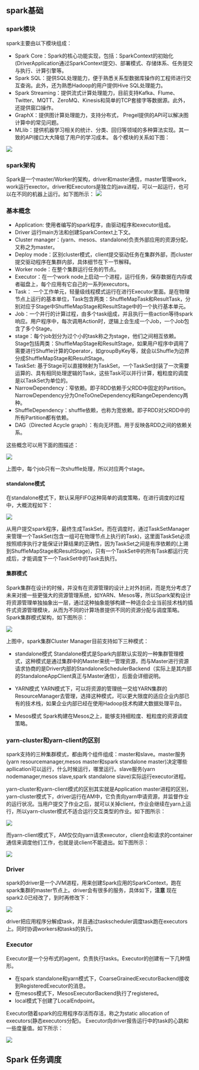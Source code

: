 ## spark基础

### spark模块

spark主要由以下模块组成：

* Spark Core：Spark的核心功能实现，包括：SparkContext的初始化(DriverApplication通过SparkContext提交)、部署模式、存储体系、任务提交与执行、计算引擎等。
* Spark SQL：提供SQL处理能力，便于熟悉关系型数据库操作的工程师进行交互查询。此外，还为熟悉Hadoop的用户提供Hive SQL处理能力。
* Spark Streaming：提供流式计算处理能力，目前支持Kafka、Flume、Twitter、MQTT、ZeroMQ、Kinesis和简单的TCP套接字等数据源。此外，还提供窗口操作。
* GraphX：提供图计算处理能力，支持分布式， Pregel提供的API可以解决图计算中的常见问题。
* MLlib：提供机器学习相关的统计、分类、回归等领域的多种算法实现。其一致的API接口大大降低了用户的学习成本。
各个模块的关系如下图：

![](./images/spark-platform.png)

### spark架构

Spark是一个master/Worker的架构，driver和master通信，master管理work，work运行exector。driver和Executors是独立的java进程，可以一起运行，也可以在不同的机器上运行。如下图所示：
![](./images/driver-sparkcontext-clustermanager-workers-executors.png)

### 基本概念

* Application: 使用者编写的spark程序，由驱动程序和executor组成。
* Driver 运行main方法和创建SparkContext上下文。
* Cluster manager：(yarn、mesos、standalone)负责外部应用的资源分配，又称之为master。
* Deploy mode：区别cluster模式，client提交驱动任务在集群外部，而cluster提交驱动程序在集群内部，具体细节在下一节解释。
* Worker node：在整个集群运行任务的节点。
* Executor：在一个work node上启动一个进程，运行任务，保存数据在内存或者磁盘上，每个应用有它自己的一系列executors。
* Task： 一个工作单元，轻量级线程模式运行在进行Executor里面。是在物理节点上运行的基本单位，Task包含两类：ShuffleMapTask和ResultTask，分别对应于Stage中ShuffleMapStage和ResultStage中的一个执行基本单元。
* Job：一个并行的计算过程，由多个task组成，并且执行一些action等待spark响应。用户程序中，每次调用Action时，逻辑上会生成一个Job，一个Job包含了多个Stage。
* stage：每个job划分为过个小的task称之为stage，他们之间相互依赖。Stage包括两类：ShuffleMapStage和ResultStage，如果用户程序中调用了需要进行Shuffle计算的Operator，如groupByKey等，就会以Shuffle为边界分成ShuffleMapStage和ResultStage。
* TaskSet: 基于Stage可以直接映射为TaskSet，一个TaskSet封装了一次需要运算的、具有相同处理逻辑的Task，这些Task可以并行计算，粗粒度的调度是以TaskSet为单位的。
* NarrowDependency：窄依赖。即子RDD依赖于父RDD中固定的Partition。NarrowDependency分为OneToOneDependency和RangeDependency两种。
* ShuffleDependency：shuffle依赖，也称为宽依赖。即子RDD对父RDD中的所有Partition都有依赖。
* DAG（Directed Acycle graph）：有向无环图。用于反映各RDD之间的依赖关系。


这些概念可以用下面的图描述：


![](./images/spark.jpg)

上图中，每个job只有一次shuffle处理，所以对应两个stage。

#### standalone模式

在standalone模式下，默认采用FIFO这种简单的调度策略，在进行调度的过程中，大概流程如下：

![](./images/scheduler.jpg)

从用户提交spark程序，最终生成TaskSet，而在调度时，通过TaskSetManager来管理一个TaskSet(包含一组可在物理节点上执行的Task)，这里面TaskSet必须按照顺序执行才能保证计算结果的正确性，因为TaskSet之间是有序依赖的(上溯到ShuffleMapStage和ResultStage)，只有一个TaskSet中的所有Task都运行完成后，才能调度下一个TaskSet中的Task去执行。

#### 集群模式

Spark集群在设计的时候，并没有在资源管理的设计上对外封闭，而是充分考虑了未来对接一些更强大的资源管理系统，如YARN、Mesos等，所以Spark架构设计将资源管理单独抽象出一层，通过这种抽象能够构建一种适合企业当前技术栈的插件式资源管理模块，从而为不同的计算场景提供不同的资源分配与调度策略。Spark集群模式架构，如下图所示：

![](./images/sparkdriver.jpg)

上图中，spark集群Cluster Manager目前支持如下三种模式：

* standalone模式
Standalone模式是Spark内部默认实现的一种集群管理模式，这种模式是通过集群中的Master来统一管理资源，而与Master进行资源请求协商的是Driver内部的StandaloneSchedulerBackend（实际上是其内部的StandaloneAppClient真正与Master通信），后面会详细说明。

* YARN模式
YARN模式下，可以将资源的管理统一交给YARN集群的ResourceManager去管理，选择这种模式，可以更大限度的适应企业内部已有的技术栈，如果企业内部已经在使用Hadoop技术构建大数据处理平台。

* Mesos模式
Spark构建在Mesos之上，能够支持细粒度、粗粒度的资源调度策略。

### yarn-cluster和yarn-client的区别

spark支持的三种集群模式，都由两个组件组成：master和slave。master服务(yarn resourcemanager,mesos master和spark standalone master)决定哪些apllication可以运行，什么时候运行，哪里运行。slave服务(yarn nodemanager,mesos slave,spark standalone slave)实际运行executor进程。

yarn-cluster和yarn-client模式的区别其实就是Application master进程的区别，yarn-cluster模式下，driver运行在AM中，它负责向yarn申请资源，并监督作业的运行状况。当用户提交了作业之后，就可以关掉client，作业会继续在yarn上运行，所以yarn-cluster模式不适合运行交互类型的作业。如下图所示：

![](./images/spark-yarn-cluster.png)

而yarn-client模式下，AM仅仅向yarn请求executor，client会和请求的container通信来调度他们工作，也就是说client不能退出。如下图所示：

![](./images/spark-yarn-client.png)

### Driver

spark的driver是一个JVM进程，用来创建Spark应用的SparkContext，跑在spark集群的master节点上。driver会有很多的服务，具体如下，**注意** 现在spark2.0已经改了，到时再修改下：

![](./images/spark-driver.png)

driver把应用程序分解成task，并且通过taskscheduler调度task跑在executors上。同时协调workers和tasks的执行。

### Executor

Executor是一个分布式的agent，负责执行tasks。Executor的创建有一下几种情形。

* 在spark standalone和yarn模式下，CoarseGrainedExecutorBackend接收到RegisteredExecutor的消息。
* 在mesos模式下，MesosExecutorBackend执行了registered。
* local模式下创建了LocalEndpoint。

Executor随着spark的应用程序存活而存活，称之为static allocation of executors(静态executors分配)。
Executor向driver报告运行中的task的心跳和一些度量值。如下所示：

![](./images/spark-HeartbeatReceiver-Heartbeat.png)

## Spark 任务调度
